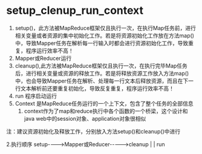 # setup_clenup_run_context
1. setup()，此方法被MapReduce框架仅且执行一次，在执行Map任务前，进行相关变量或者资源的集中初始化工作。若是将资源初始化工作放在方法map()中，导致Mapper任务在解析每一行输入时都会进行资源初始化工作，导致重复，程序运行效率不高！
2. Mapper或Reducer运行
3. cleanup(),此方法被MapReduce框架仅且执行一次，在执行完毕Map任务后，进行相关变量或资源的释放工作。若是将释放资源工作放入方法map()中，也会导致Mapper任务在解析、处理每一行文本后释放资源，而且在下一行文本解析前还要重复初始化，导致反复重复，程序运行效率不高！
4. run 程序启动运行
5. Context 是MapReduce任务运行的一个上下文，包含了整个任务的全部信息
   1. context作为了map和reduce执行中各个函数的一个桥梁，这个设计和java web中的session对象、application对象很相似

注：建议资源初始化及释放工作，分别放入方法setup()和cleanup()中进行

2.执行顺序
setup---->Mapper或Reducer----->cleanup
| |
run